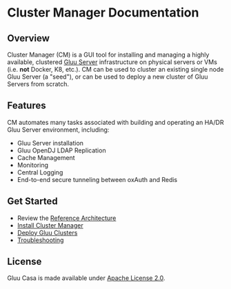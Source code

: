 # Cluster Manager Documentation
## Overview
Cluster Manager (CM) is a GUI tool for installing and managing a highly available, clustered [Gluu Server](https://gluu.org/docs/ce) infrastructure on physical servers or VMs (i.e. **not** Docker, K8, etc.). CM can be used to cluster an existing single node Gluu Server (a "seed"), or can be used to deploy a new cluster of Gluu Servers from scratch.  

## Features
CM automates many tasks associated with building and operating an HA/DR Gluu Server environment, including: 

- Gluu Server installation 
- Gluu OpenDJ LDAP Replication   
- Cache Management   
- Monitoring    
- Central Logging      
- End-to-end secure tunneling between oxAuth and Redis   

## Get Started
- Review the [Reference Architecture](./architecture/index.md) 
- [Install Cluster Manager](./installation/index.md)   
- [Deploy Gluu Clusters](./deploy/index.md)
- [Troubleshooting](./troubleshooting/index.md)

## License

Gluu Casa is made available under [Apache License 2.0](https://www.apache.org/licenses/LICENSE-2.0.html).



